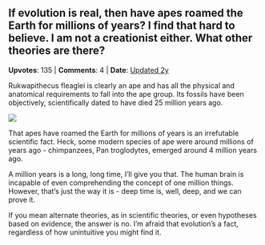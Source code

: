 ## If evolution is real, then have apes roamed the Earth for millions of years? I find that hard to believe. I am not a creationist either. What other theories are there?
    
**Upvotes**: 135 | **Comments**: 4 | **Date**: [Updated 2y](https://www.quora.com/If-evolution-is-real-then-have-apes-roamed-the-Earth-for-millions-of-years-I-find-that-hard-to-believe-I-am-not-a-creationist-either-What-other-theories-are-there/answer/Gary-Meaney)

Rukwapithecus fleaglei is clearly an ape and has all the physical and anatomical requirements to fall into the ape group. Its fossils have been objectively, scientifically dated to have died 25 million years ago.

![](https://qph.fs.quoracdn.net/main-qimg-9fefe1764d69d15ee83f4de19fb8ca7d-lq)

That apes have roamed the Earth for millions of years is an irrefutable scientific fact. Heck, some modern species of ape were around millions of years ago - chimpanzees, Pan troglodytes, emerged around 4 million years ago.

A million years is a long, long time, I’ll give you that. The human brain is incapable of even comprehending the concept of one million things. However, that’s just the way it is - deep time is, well, deep, and we can prove it.

If you mean alternate theories, as in scientific theories, or even hypotheses based on evidence, the answer is no. I’m afraid that evolution’s a fact, regardless of how unintuitive you might find it.

